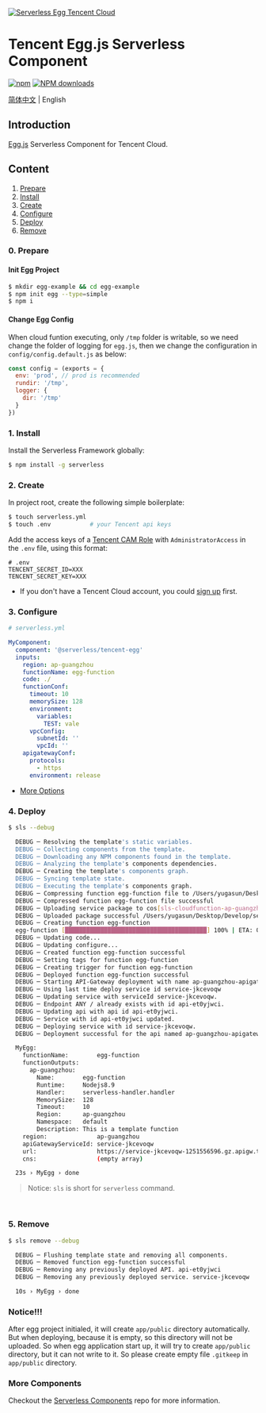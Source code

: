 [![Serverless Egg Tencent Cloud](https://img.serverlesscloud.cn/20191226/1577361751088-egg_width.png)](http://serverless.com)

# Tencent Egg.js Serverless Component

[![npm](https://img.shields.io/npm/v/%40serverless%2Ftencent-egg)](http://www.npmtrends.com/%40serverless%2Ftencent-egg)
[![NPM downloads](http://img.shields.io/npm/dm/%40serverless%2Ftencent-egg.svg?style=flat-square)](http://www.npmtrends.com/%40serverless%2Ftencent-egg)

[简体中文](https://github.com/serverless-components/tencent-egg/blob/master/README.md) | English

## Introduction

[Egg.js](https://github.com/eggjs/egg) Serverless Component for Tencent Cloud.

## Content

1. [Prepare](#0-prepare)
1. [Install](#1-install)
1. [Create](#2-create)
1. [Configure](#3-configure)
1. [Deploy](#4-deploy)
1. [Remove](#5-Remove)

### 0. Prepare

#### Init Egg Project

```bash
$ mkdir egg-example && cd egg-example
$ npm init egg --type=simple
$ npm i
```

#### Change Egg Config

When cloud funtion executing, only `/tmp` folder is writable, so we need change the folder of logging for `egg.js`, then we change the configuration in `config/config.default.js` as below:

```js
const config = (exports = {
  env: 'prod', // prod is recommended
  rundir: '/tmp',
  logger: {
    dir: '/tmp'
  }
})
```

### 1. Install

Install the Serverless Framework globally:

```bash
$ npm install -g serverless
```

### 2. Create

In project root, create the following simple boilerplate:

```bash
$ touch serverless.yml
$ touch .env           # your Tencent api keys
```

Add the access keys of a [Tencent CAM Role](https://console.cloud.tencent.com/cam/capi) with `AdministratorAccess` in the `.env` file, using this format:

```
# .env
TENCENT_SECRET_ID=XXX
TENCENT_SECRET_KEY=XXX
```

- If you don't have a Tencent Cloud account, you could [sign up](https://intl.cloud.tencent.com/register) first.

### 3. Configure

```yml
# serverless.yml

MyComponent:
  component: '@serverless/tencent-egg'
  inputs:
    region: ap-guangzhou
    functionName: egg-function
    code: ./
    functionConf:
      timeout: 10
      memorySize: 128
      environment:
        variables:
          TEST: vale
      vpcConfig:
        subnetId: ''
        vpcId: ''
    apigatewayConf:
      protocols:
        - https
      environment: release
```

- [More Options](https://github.com/serverless-components/tencent-egg/blob/master/docs/configure.md)

### 4. Deploy

```bash
$ sls --debug

  DEBUG ─ Resolving the template's static variables.
  DEBUG ─ Collecting components from the template.
  DEBUG ─ Downloading any NPM components found in the template.
  DEBUG ─ Analyzing the template's components dependencies.
  DEBUG ─ Creating the template's components graph.
  DEBUG ─ Syncing template state.
  DEBUG ─ Executing the template's components graph.
  DEBUG ─ Compressing function egg-function file to /Users/yugasun/Desktop/Develop/serverless/tencent-egg/example/.serverless/egg-function.zip.
  DEBUG ─ Compressed function egg-function file successful
  DEBUG ─ Uploading service package to cos[sls-cloudfunction-ap-guangzhou-code]. sls-cloudfunction-default-egg-function-1584348537.zip
  DEBUG ─ Uploaded package successful /Users/yugasun/Desktop/Develop/serverless/tencent-egg/example/.serverless/egg-function.zip
  DEBUG ─ Creating function egg-function
  egg-function [████████████████████████████████████████] 100% | ETA: 0s | Speed: 4422.09k/s
  DEBUG ─ Updating code...
  DEBUG ─ Updating configure...
  DEBUG ─ Created function egg-function successful
  DEBUG ─ Setting tags for function egg-function
  DEBUG ─ Creating trigger for function egg-function
  DEBUG ─ Deployed function egg-function successful
  DEBUG ─ Starting API-Gateway deployment with name ap-guangzhou-apigateway in the ap-guangzhou region
  DEBUG ─ Using last time deploy service id service-jkcevoqw
  DEBUG ─ Updating service with serviceId service-jkcevoqw.
  DEBUG ─ Endpoint ANY / already exists with id api-et0yjwci.
  DEBUG ─ Updating api with api id api-et0yjwci.
  DEBUG ─ Service with id api-et0yjwci updated.
  DEBUG ─ Deploying service with id service-jkcevoqw.
  DEBUG ─ Deployment successful for the api named ap-guangzhou-apigateway in the ap-guangzhou region.

  MyEgg:
    functionName:        egg-function
    functionOutputs:
      ap-guangzhou:
        Name:        egg-function
        Runtime:     Nodejs8.9
        Handler:     serverless-handler.handler
        MemorySize:  128
        Timeout:     10
        Region:      ap-guangzhou
        Namespace:   default
        Description: This is a template function
    region:              ap-guangzhou
    apiGatewayServiceId: service-jkcevoqw
    url:                 https://service-jkcevoqw-1251556596.gz.apigw.tencentcs.com/release/
    cns:                 (empty array)

  23s › MyEgg › done
```

> Notice: `sls` is short for `serverless` command.

&nbsp;

### 5. Remove

```bash
$ sls remove --debug

  DEBUG ─ Flushing template state and removing all components.
  DEBUG ─ Removed function egg-function successful
  DEBUG ─ Removing any previously deployed API. api-et0yjwci
  DEBUG ─ Removing any previously deployed service. service-jkcevoqw

  10s › MyEgg › done
```

### Notice!!!

After egg project initialed, it will create `app/public` directory automatically. But when deploying, because it is empty, so this directory will not be uploaded. So when egg application start up, it will try to create `app/public` directory, but it can not write to it. So please create empty file `.gitkeep` in `app/public` directory.

### More Components

Checkout the [Serverless Components](https://github.com/serverless/components) repo for more information.
